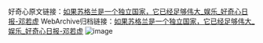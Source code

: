 好奇心原文链接：[如果苏格兰是一个独立国家，它已经足够伟大_娱乐_好奇心日报-邓若虚](https://www.qdaily.com/articles/2344.html)
WebArchive归档链接：[如果苏格兰是一个独立国家，它已经足够伟大_娱乐_好奇心日报-邓若虚](http://web.archive.org/web/20190623151100/https://www.qdaily.com/articles/2344.html)
![image](http://ww3.sinaimg.cn/large/007d5XDply1g3vc1s38zdj30u06oib2a)